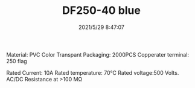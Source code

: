 ﻿---
layout: post 
title: DF250-40 blue
overview: Sleveet angle 90
series: DF
part_number: 0498-1
thumb_img: 
small_img: static/202105/498-20210529.jpg
date: 2021/5/29 8:47:07
---


Material: PVC
Color Transpant
Packaging: 2000PCS
Copperater terminal:  250 flag

Rated Current: 10A
Rated temperature: 70℃
Rated voltage:500 Volts. AC/DC
Resistance at >100 MΩ
